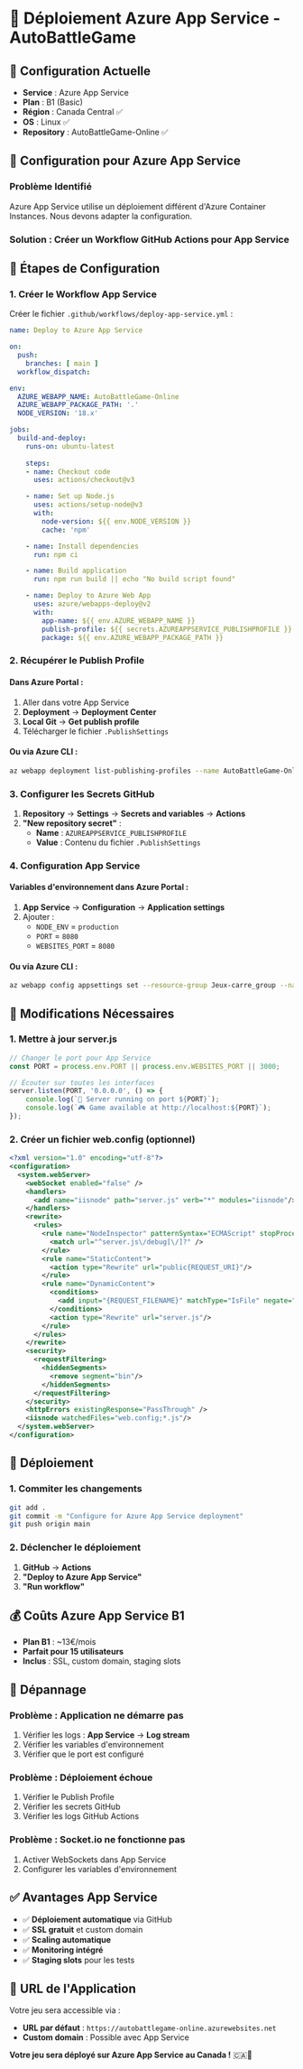 # 🚀 Déploiement Azure App Service - AutoBattleGame

## 🎯 Configuration Actuelle

- **Service** : Azure App Service
- **Plan** : B1 (Basic)
- **Région** : Canada Central ✅
- **OS** : Linux ✅
- **Repository** : AutoBattleGame-Online ✅

## 🔧 Configuration pour Azure App Service

### Problème Identifié
Azure App Service utilise un déploiement différent d'Azure Container Instances. Nous devons adapter la configuration.

### Solution : Créer un Workflow GitHub Actions pour App Service

## 📝 Étapes de Configuration

### 1. Créer le Workflow App Service

Créer le fichier `.github/workflows/deploy-app-service.yml` :

```yaml
name: Deploy to Azure App Service

on:
  push:
    branches: [ main ]
  workflow_dispatch:

env:
  AZURE_WEBAPP_NAME: AutoBattleGame-Online
  AZURE_WEBAPP_PACKAGE_PATH: '.'
  NODE_VERSION: '18.x'

jobs:
  build-and-deploy:
    runs-on: ubuntu-latest
    
    steps:
    - name: Checkout code
      uses: actions/checkout@v3

    - name: Set up Node.js
      uses: actions/setup-node@v3
      with:
        node-version: ${{ env.NODE_VERSION }}
        cache: 'npm'

    - name: Install dependencies
      run: npm ci

    - name: Build application
      run: npm run build || echo "No build script found"

    - name: Deploy to Azure Web App
      uses: azure/webapps-deploy@v2
      with:
        app-name: ${{ env.AZURE_WEBAPP_NAME }}
        publish-profile: ${{ secrets.AZUREAPPSERVICE_PUBLISHPROFILE }}
        package: ${{ env.AZURE_WEBAPP_PACKAGE_PATH }}
```

### 2. Récupérer le Publish Profile

#### Dans Azure Portal :
1. Aller dans votre App Service
2. **Deployment** → **Deployment Center**
3. **Local Git** → **Get publish profile**
4. Télécharger le fichier `.PublishSettings`

#### Ou via Azure CLI :
```bash
az webapp deployment list-publishing-profiles --name AutoBattleGame-Online --resource-group Jeux-carre_group --xml
```

### 3. Configurer les Secrets GitHub

1. **Repository** → **Settings** → **Secrets and variables** → **Actions**
2. **"New repository secret"** :
   - **Name** : `AZUREAPPSERVICE_PUBLISHPROFILE`
   - **Value** : Contenu du fichier `.PublishSettings`

### 4. Configuration App Service

#### Variables d'environnement dans Azure Portal :
1. **App Service** → **Configuration** → **Application settings**
2. Ajouter :
   - `NODE_ENV` = `production`
   - `PORT` = `8080`
   - `WEBSITES_PORT` = `8080`

#### Ou via Azure CLI :
```bash
az webapp config appsettings set --resource-group Jeux-carre_group --name AutoBattleGame-Online --settings NODE_ENV=production PORT=8080 WEBSITES_PORT=8080
```

## 🔧 Modifications Nécessaires

### 1. Mettre à jour server.js

```javascript
// Changer le port pour App Service
const PORT = process.env.PORT || process.env.WEBSITES_PORT || 3000;

// Écouter sur toutes les interfaces
server.listen(PORT, '0.0.0.0', () => {
    console.log(`🚀 Server running on port ${PORT}`);
    console.log(`🎮 Game available at http://localhost:${PORT}`);
});
```

### 2. Créer un fichier web.config (optionnel)

```xml
<?xml version="1.0" encoding="utf-8"?>
<configuration>
  <system.webServer>
    <webSocket enabled="false" />
    <handlers>
      <add name="iisnode" path="server.js" verb="*" modules="iisnode"/>
    </handlers>
    <rewrite>
      <rules>
        <rule name="NodeInspector" patternSyntax="ECMAScript" stopProcessing="true">
          <match url="^server.js\/debug[\/]?" />
        </rule>
        <rule name="StaticContent">
          <action type="Rewrite" url="public{REQUEST_URI}"/>
        </rule>
        <rule name="DynamicContent">
          <conditions>
            <add input="{REQUEST_FILENAME}" matchType="IsFile" negate="True"/>
          </conditions>
          <action type="Rewrite" url="server.js"/>
        </rule>
      </rules>
    </rewrite>
    <security>
      <requestFiltering>
        <hiddenSegments>
          <remove segment="bin"/>
        </hiddenSegments>
      </requestFiltering>
    </security>
    <httpErrors existingResponse="PassThrough" />
    <iisnode watchedFiles="web.config;*.js"/>
  </system.webServer>
</configuration>
```

## 🚀 Déploiement

### 1. Commiter les changements
```bash
git add .
git commit -m "Configure for Azure App Service deployment"
git push origin main
```

### 2. Déclencher le déploiement
1. **GitHub** → **Actions**
2. **"Deploy to Azure App Service"**
3. **"Run workflow"**

## 💰 Coûts Azure App Service B1

- **Plan B1** : ~13€/mois
- **Parfait pour 15 utilisateurs**
- **Inclus** : SSL, custom domain, staging slots

## 🔧 Dépannage

### Problème : Application ne démarre pas
1. Vérifier les logs : **App Service** → **Log stream**
2. Vérifier les variables d'environnement
3. Vérifier que le port est configuré

### Problème : Déploiement échoue
1. Vérifier le Publish Profile
2. Vérifier les secrets GitHub
3. Vérifier les logs GitHub Actions

### Problème : Socket.io ne fonctionne pas
1. Activer WebSockets dans App Service
2. Configurer les variables d'environnement

## ✅ Avantages App Service

- ✅ **Déploiement automatique** via GitHub
- ✅ **SSL gratuit** et custom domain
- ✅ **Scaling automatique**
- ✅ **Monitoring intégré**
- ✅ **Staging slots** pour les tests

## 🎯 URL de l'Application

Votre jeu sera accessible via :
- **URL par défaut** : `https://autobattlegame-online.azurewebsites.net`
- **Custom domain** : Possible avec App Service

**Votre jeu sera déployé sur Azure App Service au Canada !** 🇨🇦🚀
